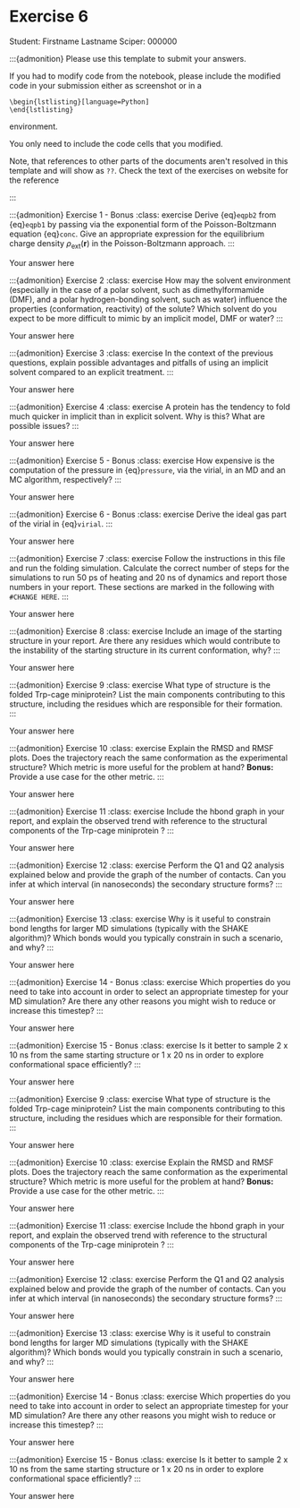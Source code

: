 # Exercise 6

Student:  Firstname Lastname    Sciper: 000000

:::{admonition} Please use this template to submit your answers. 

If you had to modify code from the notebook, please include the modified code in your submission either as screenshot or in a 

```
\begin{lstlisting}[language=Python]
\end{lstlisting}
```


environment. 

You only need to include the code cells that you modified.

Note, that references to other parts of the documents aren't resolved in this template and will show as `??`. Check the text of the exercises on website for the reference

:::

:::{admonition} Exercise 1 - Bonus
:class: exercise
Derive {eq}`eqpb2` from {eq}`eqpb1` by passing via the exponential form of the Poisson-Boltzmann equation {eq}`conc`.    Give an appropriate expression for the equilibrium charge density  $\rho_\text{ext}(\mathbf{r})$ in the Poisson-Boltzmann approach.
:::

Your answer here

:::{admonition} Exercise 2
:class: exercise
How may the solvent environment (especially in the case of a polar
    solvent, such as dimethylformamide (DMF), and a polar
    hydrogen-bonding solvent, such as water) influence the properties
    (conformation, reactivity) of the solute? Which solvent do you
    expect to be more difficult to mimic by an implicit model, DMF or
    water?
:::

Your answer here

:::{admonition} Exercise 3
:class: exercise
In the context of the previous questions, explain possible advantages and pitfalls of using an implicit solvent compared to an explicit treatment.
:::

Your answer here

:::{admonition} Exercise 4
:class: exercise
A protein has the tendency to fold much quicker in implicit than in explicit solvent. Why is this? What are possible issues?
:::

Your answer here

:::{admonition} Exercise 5 - Bonus
:class: exercise
How expensive is the computation of the pressure in
   {eq}`pressure`, via the virial, in an MD and an MC
    algorithm, respectively?
:::

Your answer here

:::{admonition} Exercise 6 - Bonus
:class: exercise
Derive the ideal gas part of the virial in {eq}`virial`.
:::

Your answer here

:::{admonition} Exercise 7
:class: exercise
 Follow the instructions in this file and run the folding simulation. 
Calculate the correct number of steps for the simulations to run 50 ps of heating and 20 ns of dynamics and report those numbers in your report. These sections are marked in the following with `#CHANGE HERE`. 
:::

Your answer here

:::{admonition} Exercise 8
:class: exercise
Include an image of the starting structure in your report. Are there any residues which  would contribute to the instability of the starting structure in its current conformation, why? 
:::

Your answer here

:::{admonition} Exercise 9
:class: exercise
What type of structure is the folded Trp-cage miniprotein? List the main components contributing to this structure, including the residues which are responsible for their formation.
:::

Your answer here

:::{admonition} Exercise 10
:class: exercise
Explain the RMSD and RMSF plots.  Does the trajectory reach the same conformation as the experimental structure?
Which metric is more useful for the problem at hand? <b>Bonus:</b>  Provide a use case for the other metric. 
:::

Your answer here

:::{admonition} Exercise 11
:class: exercise
 Include the hbond graph in your report, and explain the observed trend with reference to the structural components of the Trp-cage miniprotein ?
:::

Your answer here

:::{admonition} Exercise 12
:class: exercise
Perform the Q1 and Q2 analysis explained below and provide the graph of the number of contacts. Can you infer at which interval (in nanoseconds) the secondary structure forms?
:::

Your answer here

:::{admonition} Exercise 13
:class: exercise
Why is it useful to constrain bond lengths for larger MD simulations (typically with the SHAKE algorithm)? Which bonds would you typically constrain in such a scenario, and why?
:::

Your answer here

:::{admonition} Exercise 14 - Bonus
:class: exercise
Which properties do you need to take into account in order to select an appropriate timestep for your MD simulation? Are there any other reasons you might wish to reduce or increase this timestep?
:::

Your answer here

:::{admonition} Exercise 15 - Bonus
:class: exercise
Is it better to sample 2 x 10 ns from the same starting structure or 1 x 20 ns in order to explore conformational space efficiently? 
:::

Your answer here

:::{admonition} Exercise 9
:class: exercise
What type of structure is the folded Trp-cage miniprotein? List the main components contributing to this structure, including the residues which are responsible for their formation.
:::

Your answer here

:::{admonition} Exercise 10
:class: exercise
Explain the RMSD and RMSF plots.  Does the trajectory reach the same conformation as the experimental structure?
Which metric is more useful for the problem at hand? <b>Bonus:</b>  Provide a use case for the other metric. 
:::

Your answer here

:::{admonition} Exercise 11
:class: exercise
 Include the hbond graph in your report, and explain the observed trend with reference to the structural components of the Trp-cage miniprotein ?
:::

Your answer here

:::{admonition} Exercise 12
:class: exercise
Perform the Q1 and Q2 analysis explained below and provide the graph of the number of contacts. Can you infer at which interval (in nanoseconds) the secondary structure forms?
:::

Your answer here

:::{admonition} Exercise 13
:class: exercise
Why is it useful to constrain bond lengths for larger MD simulations (typically with the SHAKE algorithm)? Which bonds would you typically constrain in such a scenario, and why?
:::

Your answer here

:::{admonition} Exercise 14 - Bonus
:class: exercise
Which properties do you need to take into account in order to select an appropriate timestep for your MD simulation? Are there any other reasons you might wish to reduce or increase this timestep?
:::

Your answer here

:::{admonition} Exercise 15 - Bonus
:class: exercise
Is it better to sample 2 x 10 ns from the same starting structure or 1 x 20 ns in order to explore conformational space efficiently? 
:::

Your answer here